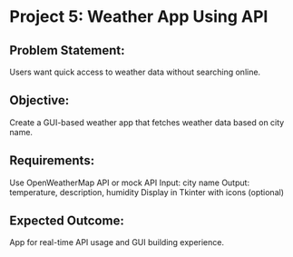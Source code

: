# Project 5: Weather App Using API
## Problem Statement:
Users want quick access to weather data without searching
online.
## Objective:
Create a GUI-based weather app that fetches weather data based
on city name.
## Requirements:
Use OpenWeatherMap API or mock API
Input: city name 
Output: temperature, description, humidity
Display in Tkinter with icons (optional)
## Expected Outcome:
App for real-time API usage and GUI building experience.